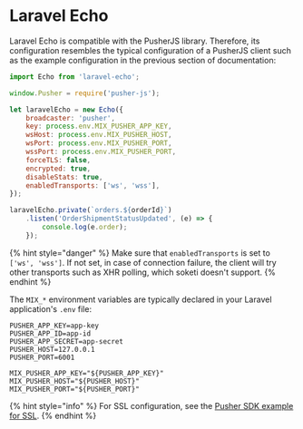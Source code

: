 # Laravel Echo

Laravel Echo is compatible with the PusherJS library. Therefore, its configuration resembles the typical configuration of a PusherJS client such as the example configuration in the previous section of documentation:

```javascript
import Echo from 'laravel-echo';

window.Pusher = require('pusher-js');

let laravelEcho = new Echo({
    broadcaster: 'pusher',
    key: process.env.MIX_PUSHER_APP_KEY,
    wsHost: process.env.MIX_PUSHER_HOST,
    wsPort: process.env.MIX_PUSHER_PORT,
    wssPort: process.env.MIX_PUSHER_PORT,
    forceTLS: false,
    encrypted: true,
    disableStats: true,
    enabledTransports: ['ws', 'wss'],
});

laravelEcho.private(`orders.${orderId}`)
    .listen('OrderShipmentStatusUpdated', (e) => {
        console.log(e.order);
    });
```

{% hint style="danger" %}
Make sure that `enabledTransports` is set to `['ws', 'wss']`. If not set, in case of connection failure, the client will try other transports such as XHR polling, which soketi doesn't support.
{% endhint %}

The `MIX_*` environment variables are typically declared in your Laravel application's `.env` file:

```
PUSHER_APP_KEY=app-key
PUSHER_APP_ID=app-id
PUSHER_APP_SECRET=app-secret
PUSHER_HOST=127.0.0.1
PUSHER_PORT=6001

MIX_PUSHER_APP_KEY="${PUSHER_APP_KEY}"
MIX_PUSHER_HOST="${PUSHER_HOST}"
MIX_PUSHER_PORT="${PUSHER_PORT}"
```

{% hint style="info" %}
For SSL configuration, see the [Pusher SDK example for SSL](pusher-sdk.md#ssl-configuration).
{% endhint %}
